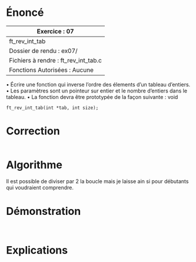 # Énoncé

| Exercice : 07                        |
| ------------------------------------ |
| ft_rev_int_tab                       |
| Dossier de rendu : ex07/             |
| Fichiers à rendre : ft_rev_int_tab.c |
| Fonctions Autorisées : Aucune        |
• Écrire une fonction qui inverse l’ordre des élements d’un tableau d’entiers.
• Les paramètres sont un pointeur sur entier et le nombre d’entiers dans le tableau.
• La fonction devra être prototypée de la façon suivante :
void
```
ft_rev_int_tab(int *tab, int size);
```
# Correction

```C

```
# Algorithme

Il est possible de diviser par 2 la boucle mais je laisse ain si pour débutants qui voudraient comprendre.

# Démonstration

```C

```

```

```
# Explications
